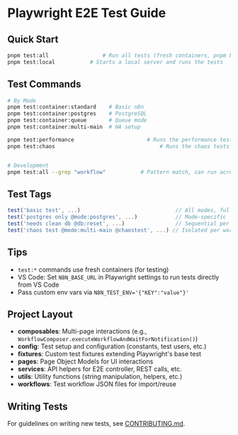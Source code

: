 # Playwright E2E Test Guide

## Quick Start
```bash
pnpm test:all                 # Run all tests (fresh containers, pnpm build:local from root first to ensure local containers)
pnpm test:local           # Starts a local server and runs the tests
```

## Test Commands
```bash
# By Mode
pnpm test:container:standard    # Basic n8n
pnpm test:container:postgres    # PostgreSQL
pnpm test:container:queue       # Queue mode
pnpm test:container:multi-main  # HA setup

pnpm test:performance						# Runs the performance tests
pnpm test:chaos									# Runs the chaos tests


# Development
pnpm test:all --grep "workflow"           # Pattern match, can run across all test types UI/cli-workflow/performance
```

## Test Tags
```typescript
test('basic test', ...)                              // All modes, fully parallel
test('postgres only @mode:postgres', ...)            // Mode-specific
test('needs clean db @db:reset', ...)                // Sequential per worker
test('chaos test @mode:multi-main @chaostest', ...) // Isolated per worker
```

## Tips
- `test:*` commands use fresh containers (for testing)
- VS Code: Set `N8N_BASE_URL` in Playwright settings to run tests directly from VS Code
- Pass custom env vars via `N8N_TEST_ENV='{"KEY":"value"}'`

## Project Layout
- **composables**: Multi-page interactions (e.g., `WorkflowComposer.executeWorkflowAndWaitForNotification()`)
- **config**: Test setup and configuration (constants, test users, etc.)
- **fixtures**: Custom test fixtures extending Playwright's base test
- **pages**: Page Object Models for UI interactions
- **services**: API helpers for E2E controller, REST calls, etc.
- **utils**: Utility functions (string manipulation, helpers, etc.)
- **workflows**: Test workflow JSON files for import/reuse

## Writing Tests
For guidelines on writing new tests, see [CONTRIBUTING.md](./CONTRIBUTING.md).
